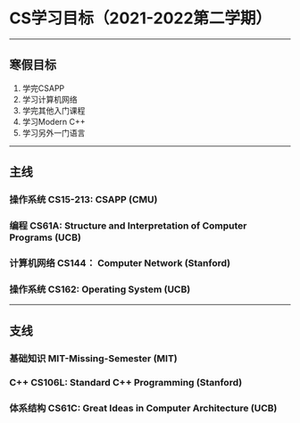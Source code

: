 # CS学习目标（2021-2022第二学期）
---
## 寒假目标
1. 学完CSAPP
2. 学习计算机网络
3. 学完其他入门课程
4. 学习Modern C\+\+
5. 学习另外一门语言

---
## 主线
### 操作系统 CS15-213: CSAPP (CMU)
### 编程 CS61A: Structure and Interpretation of Computer Programs (UCB)
### 计算机网络 CS144： Computer Network (Stanford)
### 操作系统 CS162: Operating System (UCB)
---
## 支线
### 基础知识 MIT-Missing-Semester (MIT)
### C\+\+ CS106L: Standard C\+\+ Programming (Stanford)
### 体系结构 CS61C: Great Ideas in Computer Architecture (UCB)